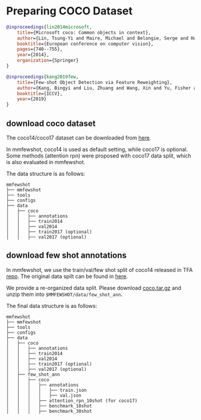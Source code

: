 # Preparing COCO Dataset

<!-- [DATASET] -->

```bibtex
@inproceedings{lin2014microsoft,
    title={Microsoft coco: Common objects in context},
    author={Lin, Tsung-Yi and Maire, Michael and Belongie, Serge and Hays, James and Perona, Pietro and Ramanan, Deva and Doll{\'a}r, Piotr and Zitnick, C Lawrence},
    booktitle={European conference on computer vision},
    pages={740--755},
    year={2014},
    organization={Springer}
}

@inproceedings{kang2019few,
    title={Few-shot Object Detection via Feature Reweighting},
    author={Kang, Bingyi and Liu, Zhuang and Wang, Xin and Yu, Fisher and Feng, Jiashi and Darrell, Trevor},
    booktitle={ICCV},
    year={2019}
}
```

## download coco dataset
The coco14/coco17 dataset can be downloaded from [here](https://cocodataset.org/#download).

In mmfewshot, coco14 is used as default setting, while coco17 is optional.
Some methods (attention rpn) were proposed with coco17 data split, which is also evaluated in mmfewshot.

The data structure is as follows:
```none
mmfewshot
├── mmfewshot
├── tools
├── configs
├── data
│   ├── coco
│   │   ├── annotations
│   │   ├── train2014
│   │   ├── val2014
│   │   ├── train2017 (optional)
│   │   ├── val2017 (optional)
```

## download few shot annotations
In mmfewshot, we use the train/val/few shot split of coco14 released in TFA [repo](https://github.com/ucbdrive/few-shot-object-detection).
The original data spilt can be found in [here](http://dl.yf.io/fs-det/datasets/cocosplit/).

We provide a re-organized data split.
Please download [coco.tar.gz](https://download.openmmlab.com/mmfewshot/few_shot_ann/coco.tar.gz)
and unzip them into `$MMFEWSHOT/data/few_shot_ann`.

The final data structure is as follows:
```none
mmfewshot
├── mmfewshot
├── tools
├── configs
├── data
│   ├── coco
│   │   ├── annotations
│   │   ├── train2014
│   │   ├── val2014
│   │   ├── train2017 (optional)
│   │   ├── val2017 (optional)
│   ├── few_shot_ann
│   │   ├── coco
│   │   │   ├── annotations
│   │   │   │   ├── train.json
│   │   │   │   ├── val.json
│   │   │   ├── attention_rpn_10shot (for coco17)
│   │   │   ├── benchmark_10shot
│   │   │   ├── benchmark_30shot
```
